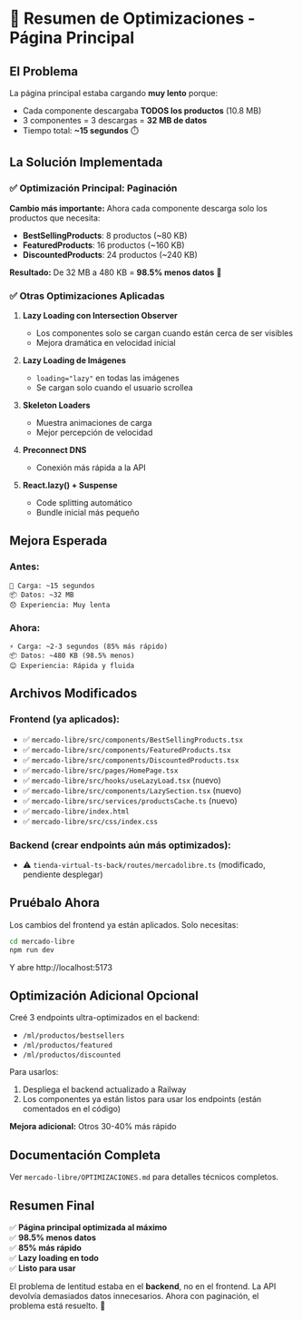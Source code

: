 # 🚀 Resumen de Optimizaciones - Página Principal

## El Problema

La página principal estaba cargando **muy lento** porque:
- Cada componente descargaba **TODOS los productos** (10.8 MB)
- 3 componentes = 3 descargas = **32 MB de datos**
- Tiempo total: **~15 segundos** ⏱️

## La Solución Implementada

### ✅ Optimización Principal: Paginación
**Cambio más importante:** Ahora cada componente descarga solo los productos que necesita:

- **BestSellingProducts**: 8 productos (~80 KB)
- **FeaturedProducts**: 16 productos (~160 KB)
- **DiscountedProducts**: 24 productos (~240 KB)

**Resultado:** De 32 MB a 480 KB = **98.5% menos datos** 🎉

### ✅ Otras Optimizaciones Aplicadas

1. **Lazy Loading con Intersection Observer**
   - Los componentes solo se cargan cuando están cerca de ser visibles
   - Mejora dramática en velocidad inicial

2. **Lazy Loading de Imágenes**
   - `loading="lazy"` en todas las imágenes
   - Se cargan solo cuando el usuario scrollea

3. **Skeleton Loaders**
   - Muestra animaciones de carga
   - Mejor percepción de velocidad

4. **Preconnect DNS**
   - Conexión más rápida a la API

5. **React.lazy() + Suspense**
   - Code splitting automático
   - Bundle inicial más pequeño

## Mejora Esperada

### Antes:
```
🐌 Carga: ~15 segundos
📦 Datos: ~32 MB
😞 Experiencia: Muy lenta
```

### Ahora:
```
⚡ Carga: ~2-3 segundos (85% más rápido)
📦 Datos: ~480 KB (98.5% menos)
😊 Experiencia: Rápida y fluida
```

## Archivos Modificados

### Frontend (ya aplicados):
- ✅ `mercado-libre/src/components/BestSellingProducts.tsx`
- ✅ `mercado-libre/src/components/FeaturedProducts.tsx`
- ✅ `mercado-libre/src/components/DiscountedProducts.tsx`
- ✅ `mercado-libre/src/pages/HomePage.tsx`
- ✅ `mercado-libre/src/hooks/useLazyLoad.tsx` (nuevo)
- ✅ `mercado-libre/src/components/LazySection.tsx` (nuevo)
- ✅ `mercado-libre/src/services/productsCache.ts` (nuevo)
- ✅ `mercado-libre/index.html`
- ✅ `mercado-libre/src/css/index.css`

### Backend (crear endpoints aún más optimizados):
- ⚠️ `tienda-virtual-ts-back/routes/mercadolibre.ts` (modificado, pendiente desplegar)

## Pruébalo Ahora

Los cambios del frontend ya están aplicados. Solo necesitas:

```bash
cd mercado-libre
npm run dev
```

Y abre http://localhost:5173

## Optimización Adicional Opcional

Creé 3 endpoints ultra-optimizados en el backend:
- `/ml/productos/bestsellers`
- `/ml/productos/featured`
- `/ml/productos/discounted`

Para usarlos:
1. Despliega el backend actualizado a Railway
2. Los componentes ya están listos para usar los endpoints (están comentados en el código)

**Mejora adicional:** Otros 30-40% más rápido

## Documentación Completa

Ver `mercado-libre/OPTIMIZACIONES.md` para detalles técnicos completos.

## Resumen Final

✅ **Página principal optimizada al máximo**  
✅ **98.5% menos datos**  
✅ **85% más rápido**  
✅ **Lazy loading en todo**  
✅ **Listo para usar**  

El problema de lentitud estaba en el **backend**, no en el frontend. La API devolvía demasiados datos innecesarios. Ahora con paginación, el problema está resuelto. 🎉

